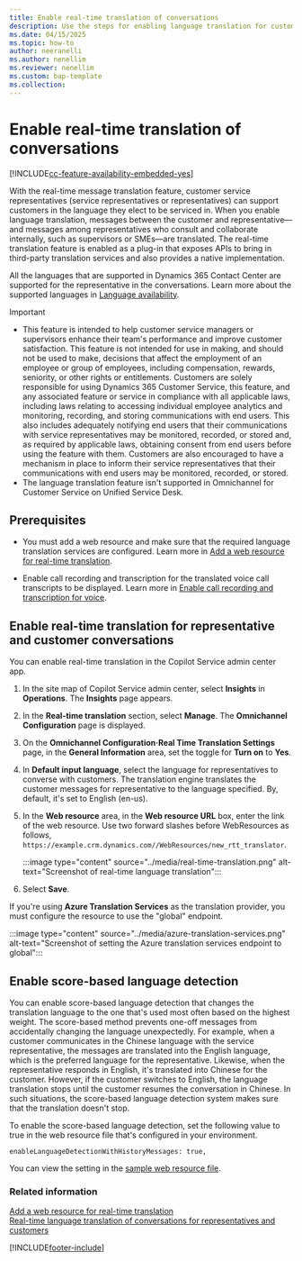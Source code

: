 ```yaml
---
title: Enable real-time translation of conversations
description: Use the steps for enabling language translation for customer chats.
ms.date: 04/15/2025
ms.topic: how-to
author: neeranelli
ms.author: nenellim
ms.reviewer: nenellim
ms.custom: bap-template
ms.collection:
---
```


# Enable real-time translation of conversations

[!INCLUDE[cc-feature-availability-embedded-yes](../../includes/cc-feature-availability-embedded-yes.md)]

With the real-time message translation feature, customer service representatives (service representatives or representatives) can support customers in the language they elect to be serviced in. When you enable language translation, messages between the customer and representative&mdash;and messages among representatives who consult and collaborate internally, such as supervisors or SMEs&mdash;are translated. The real-time translation feature is enabled as a plug-in that exposes APIs to bring in third-party translation services and also provides a native implementation.

All the languages that are supported in Dynamics 365 Contact Center are supported for the representative in the conversations. Learn more about the supported languages in [Language availability](../implement/international-availability.md).

> [!IMPORTANT]
> - This feature is intended to help customer service managers or supervisors enhance their team's performance and improve customer satisfaction. This feature is not intended for use in making, and should not be used to make, decisions that affect the employment of an employee or group of employees, including compensation, rewards, seniority, or other rights or entitlements. Customers are solely responsible for using Dynamics 365 Customer Service, this feature, and any associated feature or service in compliance with all applicable laws, including laws relating to accessing individual employee analytics and monitoring, recording, and storing communications with end users. This also includes adequately notifying end users that their communications with service representatives may be monitored, recorded, or stored and, as required by applicable laws, obtaining consent from end users before using the feature with them. Customers are also encouraged to have a mechanism in place to inform their service representatives that their communications with end users may be monitored, recorded, or stored.
> - The language translation feature isn't supported in Omnichannel for Customer Service on Unified Service Desk.

## Prerequisites

- You must add a web resource and make sure that the required language translation services are configured. Learn more in [Add a web resource for real-time translation](../develop/add-web-resource-real-time-translation.md).

- Enable call recording and transcription for the translated voice call transcripts to be displayed. Learn more in [Enable call recording and transcription for voice](voice-channel-configure-transcripts.md#enable-call-recording-and-transcription-for-voice).

## Enable real-time translation for representative and customer conversations

You can enable real-time translation in the Copilot Service admin center app.

1. In the site map of Copilot Service admin center, select **Insights** in **Operations**. The **Insights** page appears.
1. In the **Real-time translation** section, select **Manage**. The **Omnichannel Configuration** page is displayed.       
1. On the **Omnichannel Configuration·Real Time Translation Settings** page, in the **General Information** area, set the toggle for **Turn on** to **Yes**.
1. In **Default input language**, select the language for representatives to converse with customers. The translation engine translates the customer messages for representative to the language specified. By, default, it's set to English (en-us).
1. In the **Web resource** area, in the **Web resource URL** box, enter the link of the web resource. Use two forward slashes before WebResources as follows, `https://example.crm.dynamics.com//WebResources/new_rtt_translator`.

    :::image type="content" source="../media/real-time-translation.png" alt-text="Screenshot of real-time language translation":::
   
1. Select **Save**.

If you're using **Azure Translation Services** as the translation provider, you must configure the resource to use the "global" endpoint.

   :::image type="content" source="../media/azure-translation-services.png" alt-text="Screenshot of setting the Azure translation services endpoint to global":::

## Enable score-based language detection

You can enable score-based language detection that changes the translation language to the one that's used most often based on the highest weight. The score-based method prevents one-off messages from accidentally changing the language unexpectedly. For example, when a customer communicates in the Chinese language with the service representative, the messages are translated into the English language, which is the preferred language for the representative. Likewise, when the representative responds in English, it's translated into Chinese for the customer. However, if the customer switches to English, the language translation stops until the customer resumes the conversation in Chinese. In such situations, the score-based language detection system makes sure that the translation doesn't stop.

To enable the score-based language detection, set the following value to true in the web resource file that's configured in your environment.

  `enableLanguageDetectionWithHistoryMessages: true,`

You can view the setting in the [sample web resource file](https://github.com/microsoft/Dynamics365-Apps-Samples/blob/master/customer-service/omnichannel/real-time-translation/webResourceV2.js).

### Related information

[Add a web resource for real-time translation](../develop/add-web-resource-real-time-translation.md)  
[Real-time language translation of conversations for representatives and customers](../use/oc-real-time-translation.md)  


[!INCLUDE[footer-include](../../includes/footer-banner.md)]
